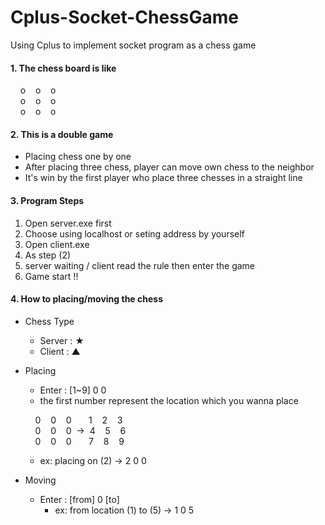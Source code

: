 # Cplus-Socket-ChessGame
Using Cplus to implement socket program as a chess game

#### 1. The chess board is like

&nbsp;&nbsp;&nbsp; o &nbsp;&nbsp; o &nbsp;&nbsp; o<br>
&nbsp;&nbsp;&nbsp; o &nbsp;&nbsp; o &nbsp;&nbsp; o<br>
&nbsp;&nbsp;&nbsp; o &nbsp;&nbsp; o &nbsp;&nbsp; o

#### 2. This is a double game
  * Placing chess one by one
  * After placing three chess, player can move own chess to the neighbor
  * It's win by the first player who place three chesses in a straight line
  
#### 3. Program Steps
  1. Open server.exe first
  2. Choose using localhost or seting address by yourself
  3. Open client.exe
  4. As step (2)
  5. server waiting / client read the rule then enter the game
  6. Game start !!
  
#### 4. How to placing/moving the chess
  * Chess Type
    * Server : ★
    * Client : ▲
  * Placing
    * Enter : [1~9] 0 0
    * the first number represent the location which you wanna place
    
    &nbsp;&nbsp;&nbsp; 0 &nbsp;&nbsp; 0 &nbsp;&nbsp; 0 &nbsp;&nbsp;&nbsp;&nbsp;&nbsp; 1 &nbsp;&nbsp; 2 &nbsp;&nbsp; 3<br>
    &nbsp;&nbsp;&nbsp; 0 &nbsp;&nbsp; 0 &nbsp;&nbsp; 0 &nbsp;→&nbsp;&nbsp;4 &nbsp;&nbsp; 5 &nbsp;&nbsp; 6<br>
    &nbsp;&nbsp;&nbsp; 0 &nbsp;&nbsp; 0 &nbsp;&nbsp; 0 &nbsp;&nbsp;&nbsp;&nbsp;&nbsp; 7 &nbsp;&nbsp; 8 &nbsp;&nbsp; 9
    * ex: placing on (2) → 2 0 0
  * Moving
    * Enter : [from] 0 [to]
      * ex: from location (1) to (5) → 1 0 5
    
